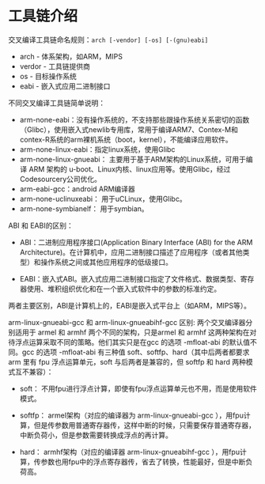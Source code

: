 
# 工具链介绍

交叉编译工具链命名规则：`arch [-vendor] [-os] [-(gnu)eabi]`

* arch - 体系架构，如ARM，MIPS
* verdor - 工具链提供商
* os - 目标操作系统
* eabi - 嵌入式应用二进制接口

不同交叉编译工具链简单说明：

* arm-none-eabi：没有操作系统的，不支持那些跟操作系统关系密切的函数（Glibc），使用嵌入式newlib专用库，常用于编译ARM7、Contex-M和contex-R系统的arm裸机系统（boot，kernel），不能编译应用软件。
* arm-none-linux-eabi：指定linux系统，使用Glibc
* arm-none-linux-gnueabi： 主要用于基于ARM架构的Linux系统，可用于编译 ARM 架构的 u-boot、Linux内核、linux应用等。使用Glibc，经过Codesourcery公司优化。
* arm-eabi-gcc：android ARM编译器
* arm-none-uclinuxeabi： 用于uCLinux，使用Glibc。
* arm-none-symbianelf： 用于symbian。

ABI 和 EABI的区别：

* ABI：二进制应用程序接口(Application Binary Interface (ABI) for the ARM Architecture)。在计算机中，应用二进制接口描述了应用程序（或者其他类型）和操作系统之间或其他应用程序的低级接口。

* EABI：嵌入式ABI。嵌入式应用二进制接口指定了文件格式、数据类型、寄存器使用、堆积组织优化和在一个嵌入式软件中的参数的标准约定。

两者主要区别，ABI是计算机上的，EABI是嵌入式平台上（如ARM，MIPS等）。

arm-linux-gnueabi-gcc 和 arm-linux-gnueabihf-gcc 区别:
两个交叉编译器分别适用于 armel 和 armhf 两个不同的架构，只是armel 和 armhf 这两种架构在对待浮点运算采取不同的策略。他们其实只是在gcc 的选项 -mfloat-abi 的默认值不同。gcc 的选项 -mfloat-abi 有三种值 soft、softfp、hard（其中后两者都要求arm 里有 fpu 浮点运算单元，soft 与后两者是兼容的，但 softfp 和 hard 两种模式互不兼容）：

* soft： 不用fpu进行浮点计算，即使有fpu浮点运算单元也不用，而是使用软件模式。

* softfp： armel架构（对应的编译器为 arm-linux-gnueabi-gcc ），用fpu计算，但是传参数用普通寄存器传，这样中断的时候，只需要保存普通寄存器，中断负荷小，但是参数需要转换成浮点的再计算。

* hard： armhf架构（对应的编译器 arm-linux-gnueabihf-gcc ），用fpu计算，传参数也用fpu中的浮点寄存器传，省去了转换，性能最好，但是中断负荷高。
